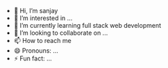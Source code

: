 - 👋 Hi, I’m sanjay
- 👀 I’m interested in ...
- 🌱 I’m currently learning full stack web development
- 💞️ I’m looking to collaborate on ...
- 📫 How to reach me 
- 😄 Pronouns: ...
- ⚡ Fun fact: ...

<!---
Sanjay112005/Sanjay112005 is a ✨ special ✨ repository because its `README.md` (this file) appears on your GitHub profile.
You can click the Preview link to take a look at your changes.
--->
